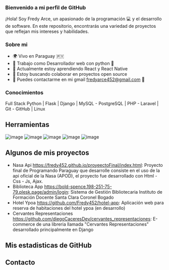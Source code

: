 ### Bienvenido a mi perfil de GitHub

¡Hola! Soy Fredy Arce, un apasionado de la programación 💻 y el desarrollo de software. En este repositorio, encontrarás una variedad de proyectos que reflejan mis intereses y habilidades.

### Sobre mi

- 🌍 Vivo en Paraguay 🇵🇾
- 💼 Trabajo como Desarrollador web con python 🐍
- 🌱 Actualmente estoy aprendiendo React y React Native
- 👯 Estoy buscando colaborar en proyectos open source
- 💬 Puedes contactarme en mi gmail fredyarce452@gmail.com 📧

### Conocimientos
Full Stack Python | Flask | Django | MySQL - PostgreSQL | PHP - Laravel | Git - GitHub | Linux

## Herramientas 

![image](https://github.com/Fredy452/Fredy452/assets/38510500/e9b4305b-1052-44eb-993c-f79223e7574f)
![image](https://github.com/Fredy452/Fredy452/assets/38510500/67959c03-3a12-428b-bf2f-b82afdbdca63)  ![image](https://github.com/Fredy452/Fredy452/assets/38510500/527ffba7-0213-487b-8b15-442588a4558c) ![image](https://github.com/Fredy452/Fredy452/assets/38510500/cf73e3f8-b05e-499a-9a9a-15ae068b4bac) ![image](https://github.com/Fredy452/Fredy452/assets/38510500/d80d1552-b6b8-4744-90d1-cd0586cb041c)







## Algunos de mis proyectos
- Nasa Api https://fredy452.github.io/proyeectoFinal/index.html: Proyecto final de Programando Paraguay que desarrolle consiste en el uso de la api oficial de la Nasa (APOD), el proyecto fue desarrollado con Html - Css - Js, Ajax.
- Biblioteca App https://bold-spence.198-251-75-79.plesk.page/admin/login: Sistema de Gestión Bibliotecaria Instituto de Formación Docente Santa Clara Coronel Bogado
- Hotel Ypoa https://github.com/Fredy452/hotel-app: Aplicación web para reserva de habitaciones del hotel ypoa (en desarrollo)
- Cervantes Representaciones https://github.com/diegoCaceresDev/cervantes_representaciones: E-commerce de una libreria llamada "Cervantes Representaciones" desarrollado principalmente en Django

## Mis estadisticas de GitHub


## Contacto



<!--
**Fredy452/Fredy452** is a ✨ _special_ ✨ repository because its `README.md` (this file) appears on your GitHub profile.

Here are some ideas to get you started:

- 🔭 I’m currently working on ...
- 🌱 I’m currently learning ...
- 👯 I’m looking to collaborate on ...
- 🤔 I’m looking for help with ...
- 💬 Ask me about ...
- 📫 How to reach me: ...
- 😄 Pronouns: ...
- ⚡ Fun fact: ...
-->
